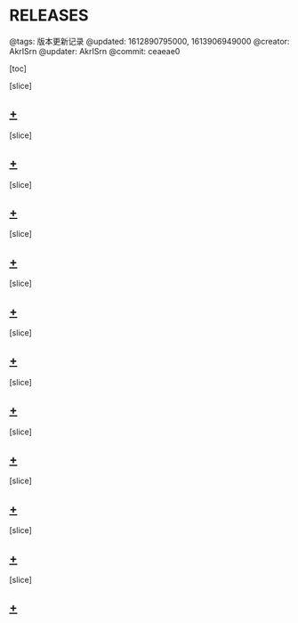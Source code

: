 # RELEASES

@tags: 版本更新记录
@updated: 1612890795000, 1613906949000
@creator: AkrISrn
@updater: AkrISrn
@commit: ceaeae0

[toc]

[slice]

## [+](/zh/releases/v1.2.10.md)

[slice]

## [+](/zh/releases/v1.2.9.md)

[slice]

## [+](/zh/releases/v1.2.8.md)

[slice]

## [+](/zh/releases/v1.2.7.md)

[slice]

## [+](/zh/releases/v1.2.6.md)

[slice]

## [+](/zh/releases/v1.2.5.md)

[slice]

## [+](/zh/releases/v1.2.4.md)

[slice]

## [+](/zh/releases/v1.2.3.md)

[slice]

## [+](/zh/releases/v1.2.2.md)

[slice]

## [+](/zh/releases/v1.2.1.md)

[slice]

## [+](/zh/releases/v1.2.0.md)

